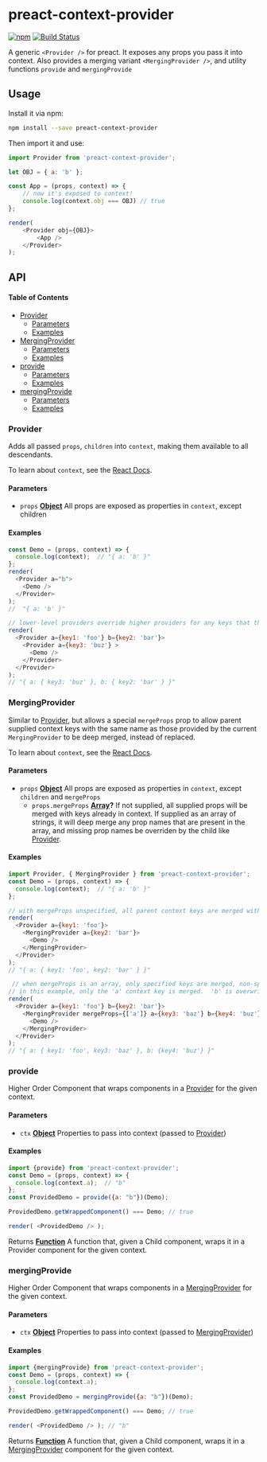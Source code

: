 # preact-context-provider

[![npm](https://img.shields.io/npm/v/preact-context-provider.svg)](http://npm.im/preact-context-provider)
[![Build Status](https://travis-ci.org/synacor/preact-context-provider.svg?branch=master)](https://travis-ci.org/synacor/preact-context-provider)

A generic `<Provider />` for preact. It exposes any props you pass it into context.  Also provides a merging variant  `<MergingProvider />`, and utility functions `provide` and `mergingProvide`

## Usage

Install it via npm:

```sh
npm install --save preact-context-provider
```

Then import it and use:

```js
import Provider from 'preact-context-provider';

let OBJ = { a: 'b' };

const App = (props, context) => {
	// now it's exposed to context!
	console.log(context.obj === OBJ) // true
};

render(
	<Provider obj={OBJ}>
		<App />
	</Provider>
);
```

## API

<!-- Generated by documentation.js. Update this documentation by updating the source code. -->

#### Table of Contents

-   [Provider](#provider)
    -   [Parameters](#parameters)
    -   [Examples](#examples)
-   [MergingProvider](#mergingprovider)
    -   [Parameters](#parameters-1)
    -   [Examples](#examples-1)
-   [provide](#provide)
    -   [Parameters](#parameters-2)
    -   [Examples](#examples-2)
-   [mergingProvide](#mergingprovide)
    -   [Parameters](#parameters-3)
    -   [Examples](#examples-3)

### Provider

Adds all passed `props`, `children` into `context`, making them available to all descendants.

To learn about `context`, see the [React Docs](https://facebook.github.io/react/docs/context.html).

#### Parameters

-   `props` **[Object](https://developer.mozilla.org/docs/Web/JavaScript/Reference/Global_Objects/Object)** All props are exposed as properties in `context`, except children

#### Examples

```javascript
const Demo = (props, context) => {
  console.log(context);  // "{ a: 'b' }"
};
render(
  <Provider a="b">
    <Demo />
  </Provider>
);
//	"{ a: 'b' }"

// lower-level providers override higher providers for any keys that they define
render(
  <Provider a={key1: 'foo'} b={key2: 'bar'}>
    <Provider a={key3: 'buz'} >
      <Demo />
    </Provider>
  </Provider>
);
// "{ a: { key3: 'buz' }, b: { key2: 'bar' } }"
```

### MergingProvider

Similar to [Provider](#provider), but allows a special `mergeProps` prop to allow parent supplied context keys with the same name as those
provided by the current `MergingProvider` to be deep merged, instead of replaced.

To learn about `context`, see the [React Docs](https://facebook.github.io/react/docs/context.html).

#### Parameters

-   `props` **[Object](https://developer.mozilla.org/docs/Web/JavaScript/Reference/Global_Objects/Object)** All props are exposed as properties in `context`, except `children` and `mergeProps`
    -   `props.mergeProps` **[Array](https://developer.mozilla.org/docs/Web/JavaScript/Reference/Global_Objects/Array)?** If not supplied, all supplied props will be merged with keys already in context.  If supplied as an array of strings,
        it will deep merge any prop names that are present in the array, and missing prop names be overriden by the child like [Provider](#provider).

#### Examples

```javascript
import Provider, { MergingProvider } from 'preact-context-provider';
const Demo = (props, context) => {
  console.log(context);  // "{ a: 'b' }"
};

// with mergeProps unspecified, all parent context keys are merged with the ones presently supplied, parent values taking precedence
render(
  <Provider a={key1: 'foo'}>
    <MergingProvider a={key2: 'bar'}>
      <Demo />
    </MergingProvider>
  </Provider>
);
// "{ a: { key1: 'foo', key2: 'bar' } }"

 // when mergeProps is an array, only specified keys are merged, non-specified keys get their value from current node
// in this example, only the 'a' context key is merged.  'b' is overwritten by the lower node
render(
  <Provider a={key1: 'foo'} b={key2: 'bar'}>
    <MergingProvider mergeProps={['a']} a={key3: 'baz'} b={key4: 'buz'}>
      <Demo />
    </MergingProvider>
  </Provider>
);
// "{ a: { key1: 'foo', key3: 'baz' }, b: {key4: 'buz'} }"
```

### provide

Higher Order Component that wraps components in a [Provider](#provider) for the given context.

#### Parameters

-   `ctx` **[Object](https://developer.mozilla.org/docs/Web/JavaScript/Reference/Global_Objects/Object)** Properties to pass into context (passed to [Provider](#provider))

#### Examples

```javascript
import {provide} from 'preact-context-provider';
const Demo = (props, context) => {
  console.log(context.a);  // "b"
};
const ProvidedDemo = provide({a: "b"})(Demo);

ProvidedDemo.getWrappedComponent() === Demo; // true

render( <ProvidedDemo /> );
```

Returns **[Function](https://developer.mozilla.org/docs/Web/JavaScript/Reference/Statements/function)** A function that, given a Child component, wraps it in a Provider component for the given context.

### mergingProvide

Higher Order Component that wraps components in a [MergingProvider](#mergingprovider) for the given context.

#### Parameters

-   `ctx` **[Object](https://developer.mozilla.org/docs/Web/JavaScript/Reference/Global_Objects/Object)** Properties to pass into context (passed to [MergingProvider](#mergingprovider))

#### Examples

```javascript
import {mergingProvide} from 'preact-context-provider';
const Demo = (props, context) => {
  console.log(context.a);
};
const ProvidedDemo = mergingProvide({a: "b"})(Demo);

ProvidedDemo.getWrappedComponent() === Demo; // true

render( <ProvidedDemo /> ); // "b"
```

Returns **[Function](https://developer.mozilla.org/docs/Web/JavaScript/Reference/Statements/function)** A function that, given a Child component, wraps it in a [MergingProvider](#mergingprovider) component for the given context.

